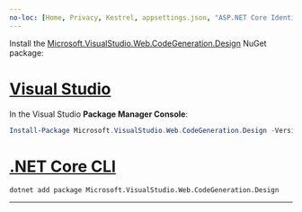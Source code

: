 ```yaml
---
no-loc: [Home, Privacy, Kestrel, appsettings.json, "ASP.NET Core Identity", cookie, Cookie, Blazor, "Blazor Server", "Blazor WebAssembly", "Identity", "Let's Encrypt", Razor, SignalR]
---
```

Install the [Microsoft.VisualStudio.Web.CodeGeneration.Design](https://www.nuget.org/packages/Microsoft.VisualStudio.Web.CodeGeneration.Design/) NuGet package:

# [Visual Studio](#tab/visual-studio)

In the Visual Studio **Package Manager Console**:

```powershell
Install-Package Microsoft.VisualStudio.Web.CodeGeneration.Design -Version 6.0.0
```

# [.NET Core CLI](#tab/netcore-cli)

```dotnetcli
dotnet add package Microsoft.VisualStudio.Web.CodeGeneration.Design
```

---
